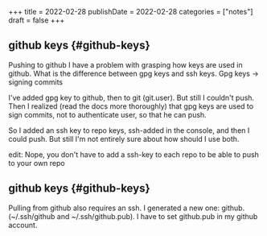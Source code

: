 +++
title = 2022-02-28
publishDate = 2022-02-28
categories = ["notes"]
draft = false
+++

## github keys {#github-keys}

Pushing to github
I have a problem with grasping how keys are used in github.
What is the difference between gpg keys and ssh keys.
Gpg keys -&gt; signing commits

I've added gpg key to github, then to git (git.user).
But still I couldn't push. Then I realized (read the docs more thoroughly) that
gpg keys are used to sign commits, not to authenticate user, so that he can push.

So I added an ssh key to repo keys, ssh-added in the console, and then I could push.
But still I'm not entirely sure about how should I use both.

edit: Nope, you don't have to add a ssh-key to each repo to be able to push to your own repo


## github keys {#github-keys}

Pulling from github also requires an ssh.
I generated a new one: github. (~/.ssh/github and ~/.ssh/github.pub).
I have to set github.pub in my github account.
